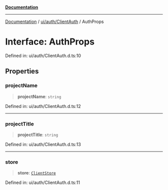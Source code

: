 [**Documentation**](../../../../index.md)

***

[Documentation](../../../../index.md) / [ui/auth/ClientAuth](../index.md) / AuthProps

# Interface: AuthProps

Defined in: ui/auth/ClientAuth.d.ts:10

## Properties

### projectName

> **projectName**: `string`

Defined in: ui/auth/ClientAuth.d.ts:12

***

### projectTitle

> **projectTitle**: `string`

Defined in: ui/auth/ClientAuth.d.ts:13

***

### store

> **store**: [`ClientStore`](../../../../stores/ClientStore/classes/ClientStore.md)

Defined in: ui/auth/ClientAuth.d.ts:11
